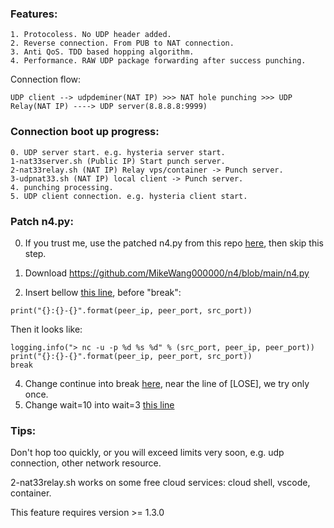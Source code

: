 ### Features:
  ```
  1. Protocoless. No UDP header added.
  2. Reverse connection. From PUB to NAT connection.
  3. Anti QoS. TDD based hopping algorithm.
  4. Performance. RAW UDP package forwarding after success punching.
  ```
  Connection flow:
  ```
  UDP client --> udpdeminer(NAT IP) >>> NAT hole punching >>> UDP Relay(NAT IP) ----> UDP server(8.8.8.8:9999)
  ```
### Connection boot up progress:

  ```
0. UDP server start. e.g. hysteria server start.
1-nat33server.sh (Public IP) Start punch server. 
2-nat33relay.sh (NAT IP) Relay vps/container -> Punch server. 
3-udpnat33.sh (NAT IP) local client -> Punch server.
4. punching processing.
5. UDP client connection. e.g. hysteria client start.
  ```

### Patch n4.py:
0. If you trust me, use the patched n4.py from this repo [here](https://github.com/basncy/udpdeminer-binary/blob/main/samples/natTraversal/n4.py), then skip this step.

1. Download https://github.com/MikeWang000000/n4/blob/main/n4.py

2. Insert bellow [this line](https://github.com/MikeWang000000/n4/blob/f25eb71e9425c7a115afc7174cfa64ddf4767048/n4.py#L393), before "break":

```
print("{}:{}-{}".format(peer_ip, peer_port, src_port))
```

Then it looks like:

  ```
logging.info("> nc -u -p %d %s %d" % (src_port, peer_ip, peer_port))
print("{}:{}-{}".format(peer_ip, peer_port, src_port))
break
  ```
4. Change continue into break [here](https://github.com/MikeWang000000/n4/blob/f25eb71e9425c7a115afc7174cfa64ddf4767048/n4.py#L398), near the line of [LOSE], we try only once.
5. Change wait=10 into wait=3 [this line](https://github.com/MikeWang000000/n4/blob/f25eb71e9425c7a115afc7174cfa64ddf4767048/n4.py#L385)


### Tips:

Don't hop too quickly, or you will exceed limits very soon, e.g. udp connection, other network resource.

2-nat33relay.sh works on some free cloud services: cloud shell, vscode, container.

This feature requires version >= 1.3.0
